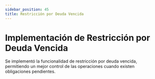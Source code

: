 ```yaml
---
sidebar_position: 45
title: Restricción por Deuda Vencida
---
```


# Implementación de Restricción por Deuda Vencida

Se implementó la funcionalidad de restricción por deuda vencida, permitiendo un mejor control de las operaciones cuando existen obligaciones pendientes.
